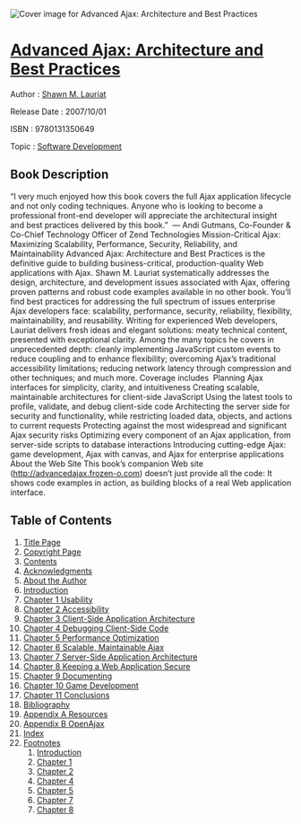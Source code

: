 ![Cover image for Advanced Ajax: Architecture and Best Practices](https://imgdetail.ebookreading.net/cover/cover/software_development/EB9780131350649.jpg)

[Advanced Ajax: Architecture and Best Practices](https://ebookreading.net/view/book/Advanced+Ajax%3A+Architecture+and+Best+Practices-EB9780131350649_1.html "Advanced Ajax: Architecture and Best Practices")
====================================================================================================================

Author : [Shawn M. Lauriat](https://ebookreading.net/search/author/Shawn+M.+Lauriat)

Release Date : 2007/10/01

ISBN : 9780131350649

Topic : [Software Development](https://ebookreading.net/search/category/software-development)

Book Description
-----------------

“I very much enjoyed how this book covers the full Ajax application lifecycle and not only coding techniques. Anyone who is looking to become a professional front-end developer will appreciate the architectural insight and best practices delivered by this book.”  — Andi Gutmans, Co-Founder &amp; Co-Chief Technology Officer of Zend Technologies
Mission-Critical Ajax: Maximizing Scalability, Performance, Security, Reliability, and Maintainability
Advanced Ajax: Architecture and Best Practices is the definitive guide to building business-critical, production-quality Web applications with Ajax. Shawn M. Lauriat systematically addresses the design, architecture, and development issues associated with Ajax, offering proven patterns and robust code examples available in no other book. You’ll find best practices for addressing the full spectrum of issues enterprise Ajax developers face: scalability, performance, security, reliability, flexibility, maintainability, and reusability.
Writing for experienced Web developers, Lauriat delivers fresh ideas and elegant solutions: meaty technical content, presented with exceptional clarity. Among the many topics he covers in unprecedented depth: cleanly implementing JavaScript custom events to reduce coupling and to enhance flexibility; overcoming Ajax’s traditional accessibility limitations; reducing network latency through compression and other techniques; and much more. Coverage includes 
Planning Ajax interfaces for simplicity, clarity, and intuitiveness
Creating scalable, maintainable architectures for client-side JavaScript
Using the latest tools to profile, validate, and debug client-side code
Architecting the server side for security and functionality, while restricting loaded data, objects, and actions to current requests
Protecting against the most widespread and significant Ajax security risks
Optimizing every component of an Ajax application, from server-side scripts to database interactions
Introducing cutting-edge Ajax: game development, Ajax with canvas, and Ajax for enterprise applications
About the Web Site
This book’s companion Web site (http://advancedajax.frozen-o.com) doesn’t just provide all the code: It shows code examples in action, as building blocks of a real Web application interface.
              
Table of Contents
-----------------

1. [Title Page](https://ebookreading.net/view/book/Advanced+Ajax%3A+Architecture+and+Best+Practices-EB9780131350649_2.html)
1. [Copyright Page](https://ebookreading.net/view/book/Advanced+Ajax%3A+Architecture+and+Best+Practices-EB9780131350649_3.html)
1. [Contents](https://ebookreading.net/view/book/Advanced+Ajax%3A+Architecture+and+Best+Practices-EB9780131350649_5.html)
1. [Acknowledgments](https://ebookreading.net/view/book/Advanced+Ajax%3A+Architecture+and+Best+Practices-EB9780131350649_6.html)
1. [About the Author](https://ebookreading.net/view/book/Advanced+Ajax%3A+Architecture+and+Best+Practices-EB9780131350649_7.html)
1. [Introduction](https://ebookreading.net/view/book/Advanced+Ajax%3A+Architecture+and+Best+Practices-EB9780131350649_8.html)
1. [Chapter 1 Usability](https://ebookreading.net/view/book/Advanced+Ajax%3A+Architecture+and+Best+Practices-EB9780131350649_9.html)
1. [Chapter 2 Accessibility](https://ebookreading.net/view/book/Advanced+Ajax%3A+Architecture+and+Best+Practices-EB9780131350649_10.html)
1. [Chapter 3 Client-Side Application Architecture](https://ebookreading.net/view/book/Advanced+Ajax%3A+Architecture+and+Best+Practices-EB9780131350649_11.html)
1. [Chapter 4 Debugging Client-Side Code](https://ebookreading.net/view/book/Advanced+Ajax%3A+Architecture+and+Best+Practices-EB9780131350649_12.html)
1. [Chapter 5 Performance Optimization](https://ebookreading.net/view/book/Advanced+Ajax%3A+Architecture+and+Best+Practices-EB9780131350649_13.html)
1. [Chapter 6 Scalable, Maintainable Ajax](https://ebookreading.net/view/book/Advanced+Ajax%3A+Architecture+and+Best+Practices-EB9780131350649_14.html)
1. [Chapter 7 Server-Side Application Architecture](https://ebookreading.net/view/book/Advanced+Ajax%3A+Architecture+and+Best+Practices-EB9780131350649_15.html)
1. [Chapter 8 Keeping a Web Application Secure](https://ebookreading.net/view/book/Advanced+Ajax%3A+Architecture+and+Best+Practices-EB9780131350649_16.html)
1. [Chapter 9 Documenting](https://ebookreading.net/view/book/Advanced+Ajax%3A+Architecture+and+Best+Practices-EB9780131350649_17.html)
1. [Chapter 10 Game Development](https://ebookreading.net/view/book/Advanced+Ajax%3A+Architecture+and+Best+Practices-EB9780131350649_18.html)
1. [Chapter 11 Conclusions](https://ebookreading.net/view/book/Advanced+Ajax%3A+Architecture+and+Best+Practices-EB9780131350649_19.html)
1. [Bibliography](https://ebookreading.net/view/book/Advanced+Ajax%3A+Architecture+and+Best+Practices-EB9780131350649_20.html)
1. [Appendix A Resources](https://ebookreading.net/view/book/Advanced+Ajax%3A+Architecture+and+Best+Practices-EB9780131350649_21.html)
1. [Appendix B OpenAjax](https://ebookreading.net/view/book/Advanced+Ajax%3A+Architecture+and+Best+Practices-EB9780131350649_22.html)
1. [Index](https://ebookreading.net/view/book/Advanced+Ajax%3A+Architecture+and+Best+Practices-EB9780131350649_23.html)
1. [Footnotes](https://ebookreading.net/view/book/Advanced+Ajax%3A+Architecture+and+Best+Practices-EB9780131350649_24.html)
    1. [Introduction](https://ebookreading.net/view/book/Advanced+Ajax%3A+Architecture+and+Best+Practices-EB9780131350649_24.html#ch00fn)
    1. [Chapter 1](https://ebookreading.net/view/book/Advanced+Ajax%3A+Architecture+and+Best+Practices-EB9780131350649_24.html#ch01fn)
    1. [Chapter 2](https://ebookreading.net/view/book/Advanced+Ajax%3A+Architecture+and+Best+Practices-EB9780131350649_24.html#ch02fn)
    1. [Chapter 4](https://ebookreading.net/view/book/Advanced+Ajax%3A+Architecture+and+Best+Practices-EB9780131350649_24.html#ch04fn)
    1. [Chapter 5](https://ebookreading.net/view/book/Advanced+Ajax%3A+Architecture+and+Best+Practices-EB9780131350649_24.html#ch05fn)
    1. [Chapter 7](https://ebookreading.net/view/book/Advanced+Ajax%3A+Architecture+and+Best+Practices-EB9780131350649_24.html#ch07fn)
    1. [Chapter 8](https://ebookreading.net/view/book/Advanced+Ajax%3A+Architecture+and+Best+Practices-EB9780131350649_24.html#ch08fn)
